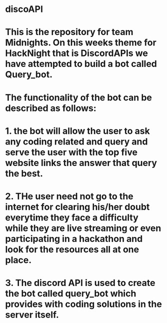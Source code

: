 # discoAPI
# This is the repository for team Midnights. On this weeks theme for HackNight that is DiscordAPIs we have attempted to build a bot called Query_bot.
# The functionality of the bot can be described as follows:
# 1. the bot will allow the user to ask any coding related and query and serve the user with the top five website links the answer that query the best.
# 2. THe user need not go to the internet for clearing his/her doubt everytime they face a difficulty while they are live streaming or even participating in a hackathon and look for the resources all at one place.
# 3. The discord API is used to create the bot called query_bot which provides with coding solutions in the server itself.

